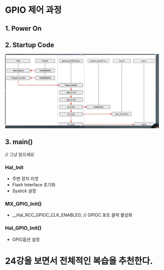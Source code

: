 # GPIO 제어 과정
## 1. Power On
## 2. Startup Code
![alt text](image.png)
## 3. main()

// 그냥 읽으세요
### Hal_Init
- 주변 장치 리셋
- Flash Interface 초기화
- Systick 설정

### MX_GPIO_Init()
- __Hal_RCC_GPIOC_CLK_ENABLE();
// GPIOC 포트 클럭 활성화

### Hal_GPIO_Init()
- GPIO옵션 설정

# 24강을 보면서 전체적인 복습을 추천한다.